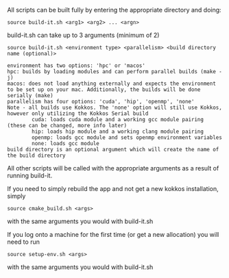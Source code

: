 All scripts can be built fully by entering the appropriate directory and doing:
```
source build-it.sh <arg1> <arg2> ... <argn>
```
build-it.sh can take up to 3 arguments (minimum of 2)
```
source build-it.sh <environment type> <parallelism> <build directory name (optional)>

environment has two options: 'hpc' or 'macos'
hpc: builds by loading modules and can perform parallel builds (make -j)
macos: does not load anything externally and expects the environment to be set up on your mac. Additionally, the builds will be done serially (make)
parallelism has four options: 'cuda', 'hip', 'openmp', 'none'
Note - all builds use Kokkos. The 'none' option will still use Kokkos, however only utilizing the Kokkos Serial build
        cuda: loads cuda module and a working gcc module pairing (these can be changed, more info later)
        hip: loads hip module and a working clang module pairing
        openmp: loads gcc module and sets openmp environment variables
        none: loads gcc module
build directory is an optional argument which will create the name of the build directory
```
All other scripts will be called with the appropriate arguments as a result of running build-it.

If you need to simply rebuild the app and not get a new kokkos installation, simply
```
source cmake_build.sh <args>
```
with the same arguments you would with build-it.sh

If you log onto a machine for the first time (or get a new allocation) you will need to run
```
source setup-env.sh <args>
```
with the same arguments you would with build-it.sh
 
